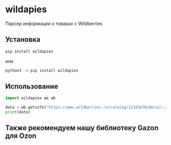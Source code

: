 # wildapies

Парсер информации о товарах с Wildberries

## Установка
```bash
pip install wildapies
```
или
```bash
python3 -m pip install wildapies
```
## Использование
```python
import wildapies as wb

data = wb.getinfo("https://www.wildberries.ru/catalog/12345678/detail.aspx")
print(data)
```

## Также рекомендуем нашу библиотеку Gazon для Ozon